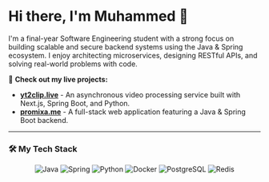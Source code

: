 # Hi there, I'm Muhammed 👋

I'm a final-year Software Engineering student with a strong focus on building scalable and secure backend systems using the Java & Spring ecosystem. I enjoy architecting microservices, designing RESTful APIs, and solving real-world problems with code.

🚀 **Check out my live projects:**
- **[yt2clip.live](https://www.yt2clip.live)** - An asynchronous video processing service built with Next.js, Spring Boot, and Python.
- **[promixa.me](https://promixa.me)** - A full-stack web application featuring a Java & Spring Boot backend.


---

### 🛠️ My Tech Stack

<p align="center">
  <img src="https://img.shields.io/badge/Java-ED8B00?style=for-the-badge&logo=openjdk&logoColor=white" alt="Java"/>
  <img src="https://img.shields.io/badge/Spring-6DB33F?style=for-the-badge&logo=spring&logoColor=white" alt="Spring"/>
  <img src="https://img.shields.io/badge/Python-3776AB?style=for-the-badge&logo=python&logoColor=white" alt="Python"/>
  <img src="https://img.shields.io/badge/Docker-2496ED?style=for-the-badge&logo=docker&logoColor=white" alt="Docker"/>
  <img src="https://img.shields.io/badge/PostgreSQL-4169E1?style=for-the-badge&logo=postgresql&logoColor=white" alt="PostgreSQL"/>
  <img src="https://img.shields.io/badge/Redis-DC382D?style=for-the-badge&logo=redis&logoColor=white" alt="Redis"/>
</p>
